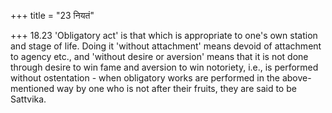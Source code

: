 +++
title = "23 नियतं"

+++
18.23 'Obligatory act' is that which is appropriate to one's own station
and stage of life. Doing it 'without attachment' means devoid of
attachment to agency etc., and 'without desire or aversion' means that
it is not done through desire to win fame and aversion to win notoriety,
i.e., is performed without ostentation - when obligatory works are
performed in the above-mentioned way by one who is not after their
fruits, they are said to be Sattvika.
